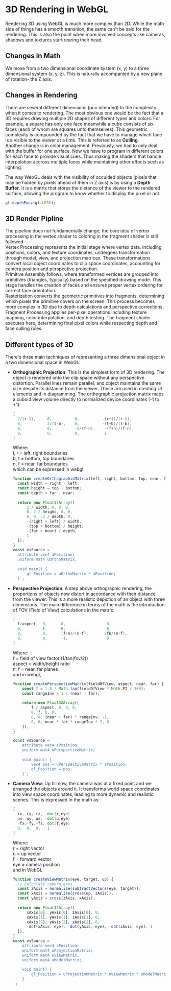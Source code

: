 # 3D Rendering in WebGL

Rendering 3D using WebGL is much more complex than 2D. While the math side of things has a smooth transition, the same can't be said for the rendering. This is also the point when more involved concepts like cameras, shadows and textures start rearing their head. 

## Changes in Math
We move from a two dimensional coordinate system (x, y) to a three dimensional system (x, y, z). This is naturally accompanied by a new plane of rotation- the Z axis. 

## Changes in Rendering
There are several different dimensions (pun intended) to the complexity when it comes to rendering. The most obvious one would be the fact that a 3D requires drawing multiple 2D shapes of different types and colors. For example, a square has only one face meanwhile a cube consists of six faces (each of whom are squares unto themselves). This geometric complexity is compounded by the fact that we have to manage which face is a visible to the viewer at a time. This is referred to as **Culling**. 
<br>
Another change is in color management. Previously, we had to only deal with the buffer for one surface. Now we have to program in different colors for each face to provide visual cues. Thus making the shaders that handle interpolation accross multiple faces while maintaining other effects such as lighting.  

The way WebGL deals with the visibility of occulded objects (pixels that may be hidden by pixels ahead of them in Z axis) is by using a **Depth Buffer**. It is a matrix that stores the distance of the viewer to the rendered surface, allowing the program to know whether to display the pixel or not.
 ```js
 gl.depthFunc(gl.LESS);
 ``` 

## 3D Render Pipline
The pipeline does not fundamentally change; the core idea of vertex processing in the vertex shader to coloring in the fragment shader is still followed.   
Vertex Processing represents the initial stage where vertex data, including positions, colors, and texture coordinates, undergoes transformation through model, view, and projection matrices. These transformations convert local object coordinates to clip space coordinates, accounting for camera position and perspective projection.  
Primitive Assembly follows, where transformed vertices are grouped into primitives (triangles, typically) based on the specified drawing mode. This stage handles the creation of faces and ensures proper vertex ordering for correct face orientation.  
Rasterization converts the geometric primitives into fragments, determining which pixels the primitive covers on the screen. This process becomes more complex in 3D due to depth calculations and perspective corrections.  
Fragment Processing applies per-pixel operations including texture mapping, color interpolation, and depth testing. The fragment shader executes here, determining final pixel colors while respecting depth and face culling rules.

## Different types of 3D
There's three main techniques of representing a three dimensional object in a two dimensional space in WebGL:
- **Orthographic Projection**: This is the simplest form of 3D rendering. The object is rendered onto the clip space without any perspective distortion. Parallel lines remain parallel, and object maintains the same size despite its distance from the viewer. These are used in creating UI elements and in diagramming. 
  The orthographic projection matrix maps a cuboid view volume directly to normalized device coordinates (-1 to +1):
  ```glsl
  [
    2/(r-l),     0,          0,          -(r+l)/(r-l),
    0,           2/(t-b),    0,          -(t+b)/(t-b),
    0,           0,          -2/(f-n),    -(f+n)/(f-n),
    0,           0,          0,           1
  ]
  ```
  Where:  
  l, r = left, right boundaries  
  b, t = bottom, top boundaries  
  n, f = near, far boundaries  
  which can be expressed in webgl:
  ```javascript
  function createOrthographicMatrix(left, right, bottom, top, near, far) {
    const width = right - left;
    const height = top - bottom;
    const depth = far - near;
    
    return new Float32Array([
        2 / width, 0, 0, 0,
        0, 2 / height, 0, 0,
        0, 0, -2 / depth, 0,
        -(right + left) / width,
        -(top + bottom) / height,
        -(far + near) / depth,
        1
    ]);
  }
  const vsSource = `
    attribute vec4 aPosition;
    uniform mat4 uOrthoMatrix;
    
    void main() {
        gl_Position = uOrthoMatrix * aPosition;
    }`;
  ```
- **Perspective Projection**: A step above orthographic rendering, the proportions of objects now distort in accordance with their distance from the viewer. This is a more realistic depiction of an object with three dimensions. The main difference in terms of the math is the introduction of FOV (Field of View) calculations in the matrix. 
  ```glsl
  [
    f/aspect,  0,      0,                  0,
    0,         f,      0,                  0,
    0,         0,      (f+n)/(n-f),       2fn/(n-f),
    0,         0,      -1,                 0
  ]
  ```
  Where:  
  f = field of view factor (1/tan(fov/2))  
  aspect = width/height ratio  
  n, f = near, far planes  
  and in webgl,
  ```js
  function createPerspectiveMatrix(fieldOfView, aspect, near, far) {
      const f = 1.0 / Math.tan(fieldOfView * Math.PI / 360);
      const rangeInv = 1 / (near - far);
      
      return new Float32Array([
          f / aspect, 0, 0, 0,
          0, f, 0, 0,
          0, 0, (near + far) * rangeInv, -1,
          0, 0, near * far * rangeInv * 2, 0
      ]);
  }

  const vsSource = `
      attribute vec4 aPosition;
      uniform mat4 uPerspectiveMatrix;
      
      void main() {
          vec4 pos = uPerspectiveMatrix * aPosition;
          gl_Position = pos;
      }`;
  ```
- **Camera View**: Up till now, the camera was at a fixed point and we arranged the objects around it. It transforms world space coordinates into view space coordinates, leading to more dynamic and realistic scenes. This is expressed in the math as:
  ```glsl
  [
    rx, ry, rz, -dot(r,eye)
    ux, uy, uz, -dot(u,eye)
    -fx,-fy,-fz, dot(f,eye)
    0,  0,  0,   1
  ]
  ```
  Where:  
  r = right vector  
  u = up vector  
  f = forward vector  
  eye = camera position  
  and in WebGL
  ```js
  function createViewMatrix(eye, target, up) {
    // Calculate camera axes
    const zAxis = normalize(subtractVectors(eye, target));
    const xAxis = normalize(cross(up, zAxis));
    const yAxis = cross(zAxis, xAxis);
    
    return new Float32Array([
        xAxis[0], yAxis[0], zAxis[0], 0,
        xAxis[1], yAxis[1], zAxis[1], 0,
        xAxis[2], yAxis[2], zAxis[2], 0,
        -dot(xAxis, eye), -dot(yAxis, eye), -dot(zAxis, eye), 1
    ]);
  }
  const vsSource = `
      attribute vec4 aPosition;
      uniform mat4 uProjectionMatrix;
      uniform mat4 uViewMatrix;
      uniform mat4 uModelMatrix;
      
      void main() {
          gl_Position = uProjectionMatrix * uViewMatrix * uModelMatrix * aPosition;
      }
  `;
  ```
